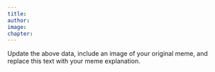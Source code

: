 ```yaml
---
title:  
author:
image: 
chapter: 
---
```

Update the above data, include an image of your original meme, and replace this text with your meme explanation.
